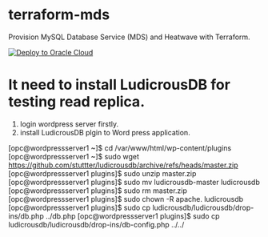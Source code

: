 # terraform-mds

Provision MySQL Database Service (MDS) and Heatwave with Terraform.

[![Deploy to Oracle Cloud](https://oci-resourcemanager-plugin.plugins.oci.oraclecloud.com/latest/deploy-to-oracle-cloud.svg)](https://cloud.oracle.com/resourcemanager/stacks/create?zipUrl=https://github.com/khkwon01/terraform-mds/archive/refs/tags/mds-heatwave.zip)

# It need to install LudicrousDB for testing read replica.

1. login wordpress server firstly.
2. install LudicrousDB plgin to Word press application.

[opc@wordpressserver1 ~]$ cd /var/www/html/wp-content/plugins
[opc@wordpressserver1 ~]$ sudo wget https://github.com/stuttter/ludicrousdb/archive/refs/heads/master.zip
[opc@wordpressserver1 plugins]$ sudo unzip master.zip
[opc@wordpressserver1 plugins]$ sudo mv ludicrousdb-master ludicrousdb
[opc@wordpressserver1 plugins]$ sudo rm master.zip
[opc@wordpressserver1 plugins]$ sudo chown -R apache. ludicrousdb
[opc@wordpressserver1 plugins]$ sudo cp ludicrousdb/ludicrousdb/drop-ins/db.php ../db.php
[opc@wordpressserver1 plugins]$ sudo cp ludicrousdb/ludicrousdb/drop-ins/db-config.php ../../
